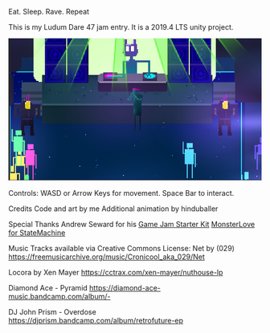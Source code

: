 Eat. Sleep. Rave. Repeat

This is my Ludum Dare 47 jam entry. It is a 2019.4 LTS unity project.

![](ss1.png)

Controls:
WASD or Arrow Keys for movement.
Space Bar to interact.

Credits
Code and art by me
Additional animation by hinduballer

Special Thanks
Andrew Seward for his [Game Jam Starter Kit](https://gitlab.com/ASeward/gamejamstarterkit)
[MonsterLove for StateMachine](https://github.com/thefuntastic/Unity3d-Finite-State-Machine)

Music
Tracks available via Creative Commons License:
Net by (029)
https://freemusicarchive.org/music/Cronicool_aka_029/Net

Locora by Xen Mayer
https://cctrax.com/xen-mayer/nuthouse-lp

Diamond Ace - Pyramid
https://diamond-ace-music.bandcamp.com/album/-

DJ John Prism - Overdose
https://djprism.bandcamp.com/album/retrofuture-ep